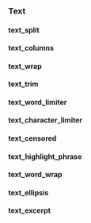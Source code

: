 
### Text

#### text_split
#### text_columns
#### text_wrap
#### text_trim
#### text_word_limiter
#### text_character_limiter
#### text_censored
#### text_highlight_phrase
#### text_word_wrap
#### text_ellipsis
#### text_excerpt
